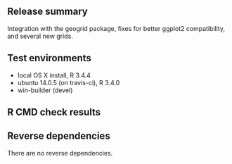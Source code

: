 ## Release summary

Integration with the geogrid package, fixes for better ggplot2 compatibility, and several new grids.

## Test environments

* local OS X install, R 3.4.4
* ubuntu 14.0.5 (on travis-ci), R 3.4.0
* win-builder (devel)

## R CMD check results

## Reverse dependencies

There are no reverse dependencies.
